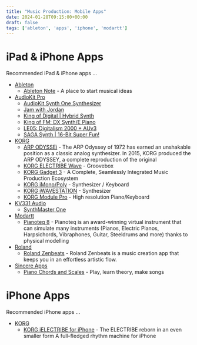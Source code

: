 ```yaml
---
title: "Music Production: Mobile Apps"
date: 2024-01-28T09:15:00+00:00
draft: false
tags: ['ableton', 'apps', 'iphone', 'modartt']
---
```


# iPad & iPhone Apps
Recommended iPad & iPhone apps ...
- [Ableton](https://apps.apple.com/gb/developer/ableton-ag/id1228664884)
  - [Ableton Note](https://apps.apple.com/gb/app/ableton-note/id1633243177) - A place to start musical ideas
- [AudioKit Pro](https://apps.apple.com/us/developer/audiokit-pro/id1307785645)
  - [AudioKit Synth One Synthesizer](https://apps.apple.com/us/app/audiokit-synth-one-synthesizer/id1371050497)
  - [Jam with Jordan](https://apps.apple.com/us/app/jam-with-jordan/id1524167609)
  - [King of Digital | Hybrid Synth](https://apps.apple.com/us/app/king-of-digital-hybrid-synth/id6467825289)
  - [King of FM: DX Synth/E Piano](https://apps.apple.com/us/app/king-of-fm-dx-synth-e-piano/id1672644102)
  - [LE05: Digitalism 2000 + AUv3](https://apps.apple.com/us/app/le05-digitalism-2000-auv3/id1547016343)
  - [SAGA Synth | 16-Bit Super Fun!](https://apps.apple.com/us/app/saga-synth-16-bit-super-fun/id1658167569)
- [KORG](https://apps.apple.com/gb/developer/korg-inc/id363714046)
  - [ARP ODYSSEi](https://apps.apple.com/gb/app/arp-odyssei/id1147432809) - The ARP Odyssey of 1972 has earned an unshakable position as a classic analog synthesizer. In 2015, KORG produced the ARP ODYSSEY, a complete reproduction of the original
  - [KORG ELECTRIBE Wave](https://apps.apple.com/gb/app/korg-electribe-wave/id1399464596) - Groovebox
  - [KORG Gadget 3](https://apps.apple.com/gb/app/korg-gadget-3/id791077159) - A Complete, Seamlessly Integrated Music Production Ecosystem
  - [KORG iMono/Poly](https://apps.apple.com/gb/developer/korg-inc/id363714046) - Synthesizer / Keyboard
  - [KORG iWAVESTATION](https://apps.apple.com/gb/app/korg-iwavestation/id1118072618) - Synthesizer
  - [KORG Module Pro](https://apps.apple.com/gb/app/korg-module-pro/id932191687) - High resolution Piano/Keyboard
- [KV331 Audio](https://apps.apple.com/us/developer/kv331-audio/id944155925)
  - [SynthMaster One](https://apps.apple.com/us/app/synthmaster-one/id1254353266)
- [Modartt](https://apps.apple.com/gb/developer/modartt/id1363148724)
  - [Pianoteq 8](https://apps.apple.com/gb/app/pianoteq-8/id1642344241) - Pianoteq is an award-winning virtual instrument that can simulate many instruments (Pianos, Electric Pianos, Harpsichords, Vibraphones, Guitar, Steeldrums and more) thanks to physical modelling
- [Roland](https://apps.apple.com/gb/developer/roland-corporation/id387333694)
  - [Roland Zenbeats](https://apps.apple.com/gb/app/roland-zenbeats/id1473380367) - Roland Zenbeats is a music creation app that keeps you in an effortless artistic flow.
- [Sincere Apps](https://apps.apple.com/gb/developer/sincere-apps/id1317949625)
  - [Piano Chords and Scales](https://apps.apple.com/gb/app/piano-chords-and-scales/id714086944) - Play, learn theory, make songs

# iPhone Apps
Recommended iPhone apps ...
- [KORG](https://apps.apple.com/gb/developer/korg-inc/id363714046)
  - [KORG iELECTRIBE for iPhone](https://apps.apple.com/gb/app/korg-ielectribe-for-iphone/id1006939067) - The ELECTRIBE reborn in an even smaller form A full-fledged rhythm machine for iPhone

